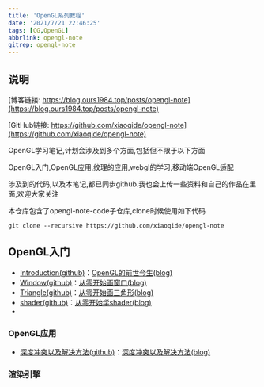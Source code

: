 ```yaml
---
title: 'OpenGL系列教程'
date: '2021/7/21 22:46:25'
tags: [CG,OpenGL]
abbrlink: opengl-note
gitrep: opengl-note
---
```

## 说明

[博客链接: https://blog.ours1984.top/posts/opengl-note](https://blog.ours1984.top/posts/opengl-note)

[GitHub链接: https://github.com/xiaoqide/opengl-note](https://github.com/xiaoqide/opengl-note)

OpenGL学习笔记,计划会涉及到多个方面,包括但不限于以下方面

OpenGL入门,OpenGL应用,纹理的应用,webgl的学习,移动端OpenGL适配

涉及到的代码,以及本笔记,都已同步github.我也会上传一些资料和自己的作品在里面,欢迎大家关注

本仓库包含了opengl-note-code子仓库,clone时候使用如下代码

`git clone --recursive https://github.com/xiaoqide/opengl-note`
<!--more-->

## OpenGL入门

- [Introduction(github)](opengl-introduction.md)：[OpenGL的前世今生(blog)](https://blog.ours1984.top/posts/opengl-introduction)
- [Window(github)](opengl-window.md)：[从零开始画窗口(blog)](https://blog.ours1984.top/posts/opengl-window)
- [Triangle(github)](opengl-triangle.md)：[从零开始画三角形(blog)](https://blog.ours1984.top/posts/opengl-triangle)
- [shader(github)](opengl-shader.md)：[从零开始学shader(blog)](https://blog.ours1984.top/posts/opengl-shader)
- 
### OpenGL应用

- [深度冲突以及解决方法(github)](depth-conflict.md)：[深度冲突以及解决方法(blog)](https://blog.ours1984.top/posts/depth-conflict)

### 渲染引擎
